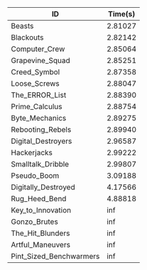 |ID|Time(s)|
|-|-|
|Beasts|2.81027|
|Blackouts|2.82142|
|Computer_Crew|2.85064|
|Grapevine_Squad|2.85251|
|Creed_Symbol|2.87358|
|Loose_Screws|2.88047|
|The_ERROR_List|2.88390|
|Prime_Calculus|2.88754|
|Byte_Mechanics|2.89275|
|Rebooting_Rebels|2.89940|
|Digital_Destroyers|2.96587|
|Hackerjacks|2.99222|
|Smalltalk_Dribble|2.99807|
|Pseudo_Boom|3.09188|
|Digitally_Destroyed|4.17566|
|Rug_Heed_Bend|4.88818|
|Key_to_Innovation|inf|
|Gonzo_Brutes|inf|
|The_Hit_Blunders|inf|
|Artful_Maneuvers|inf|
|Pint_Sized_Benchwarmers|inf|
